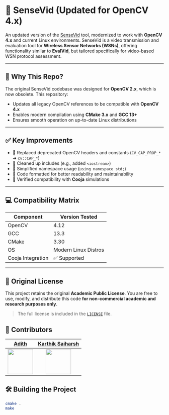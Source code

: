 # 🎥 SenseVid (Updated for OpenCV 4.x)

An updated version of the [SenseVid](http://w3.cran.univ-lorraine.fr/perso/moufida.maimour/SenseVid/sensevid.html) tool, modernized to work with **OpenCV 4.x** and current Linux environments. SenseVid is a video transmission and evaluation tool for **Wireless Sensor Networks (WSNs)**, offering functionality similar to **EvalVid**, but tailored specifically for video-based WSN protocol assessment.

---

## 📌 Why This Repo?

The original SenseVid codebase was designed for **OpenCV 2.x**, which is now obsolete. This repository:

- Updates all legacy OpenCV references to be compatible with **OpenCV 4.x**
- Enables modern compilation using **CMake 3.x** and **GCC 13+**
- Ensures smooth operation on up-to-date Linux distributions

---

## ✅ Key Improvements

- 🔄 Replaced deprecated OpenCV headers and constants (`CV_CAP_PROP_*` ➜ `cv::CAP_*`)
- 🧠 Cleaned up includes (e.g., added `<iostream>`)
- 🎯 Simplified namespace usage (`using namespace std;`)
- 🧹 Code formatted for better readability and maintainability
- 🧪 Verified compatibility with **Cooja** simulations

---

## 💻 Compatibility Matrix

| Component         | Version Tested       |
| ----------------- | -------------------- |
| OpenCV            | 4.12                 |
| GCC               | 13.3                 |
| CMake             | 3.30                 |
| OS                | Modern Linux Distros |
| Cooja Integration | ✅ Supported         |

---

## 📁 Original License

This project retains the original **Academic Public License**. You are free to use, modify, and distribute this code **for non-commercial academic and research purposes only**.

> The full license is included in the [`LICENSE`](./LICENSE_SENSEVID) file.

## 👥 Contributors

|          [Adith](https://github.com/Adith1207)           |     [Karthik Saiharsh](https://github.com/karthik-saiharsh)     |
| :------------------------------------------------------: | :-------------------------------------------------------------: |
| <img src="https://github.com/Adith1207.png" width="80"/> | <img src="https://github.com/karthik-saiharsh.png" width="80"/> |

## 🛠️ Building the Project

```bash
cmake .
make
```
